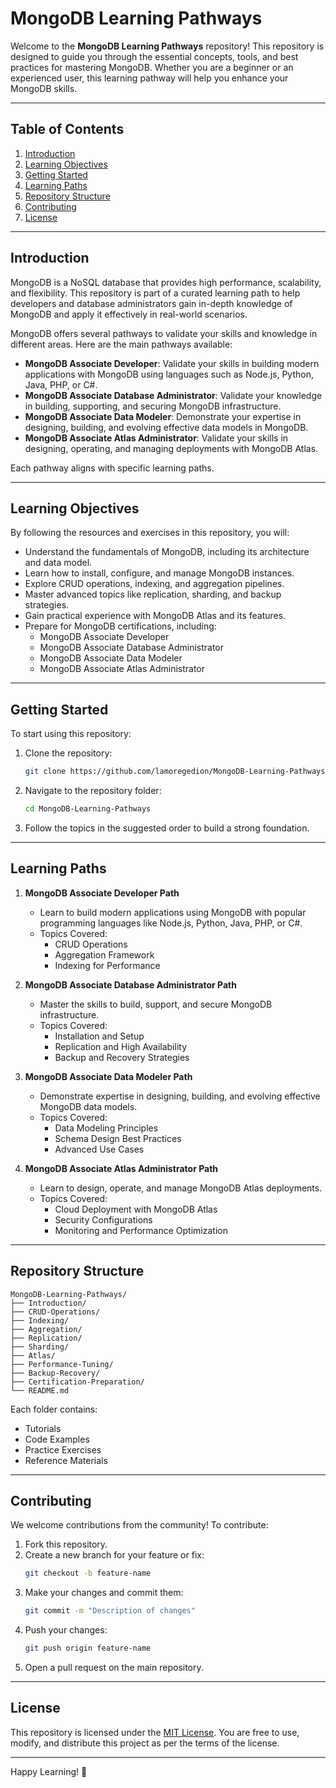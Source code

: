 # MongoDB Learning Pathways

Welcome to the **MongoDB Learning Pathways** repository! This repository is designed to guide you through the essential concepts, tools, and best practices for mastering MongoDB. Whether you are a beginner or an experienced user, this learning pathway will help you enhance your MongoDB skills.

---

## Table of Contents

1. [Introduction](#introduction)
2. [Learning Objectives](#learning-objectives)
3. [Getting Started](#getting-started)
4. [Learning Paths](#learning-paths)
5. [Repository Structure](#repository-structure)
6. [Contributing](#contributing)
7. [License](#license)

---

## Introduction

MongoDB is a NoSQL database that provides high performance, scalability, and flexibility. This repository is part of a curated learning path to help developers and database administrators gain in-depth knowledge of MongoDB and apply it effectively in real-world scenarios.

MongoDB offers several pathways to validate your skills and knowledge in different areas. Here are the main pathways available:

- **MongoDB Associate Developer**: Validate your skills in building modern applications with MongoDB using languages such as Node.js, Python, Java, PHP, or C#.
- **MongoDB Associate Database Administrator**: Validate your knowledge in building, supporting, and securing MongoDB infrastructure.
- **MongoDB Associate Data Modeler**: Demonstrate your expertise in designing, building, and evolving effective data models in MongoDB.
- **MongoDB Associate Atlas Administrator**: Validate your skills in designing, operating, and managing deployments with MongoDB Atlas.

Each pathway aligns with specific learning paths.

---

## Learning Objectives

By following the resources and exercises in this repository, you will:

- Understand the fundamentals of MongoDB, including its architecture and data model.
- Learn how to install, configure, and manage MongoDB instances.
- Explore CRUD operations, indexing, and aggregation pipelines.
- Master advanced topics like replication, sharding, and backup strategies.
- Gain practical experience with MongoDB Atlas and its features.
- Prepare for MongoDB certifications, including:
  - MongoDB Associate Developer
  - MongoDB Associate Database Administrator
  - MongoDB Associate Data Modeler
  - MongoDB Associate Atlas Administrator

---

## Getting Started

To start using this repository:

1. Clone the repository:
   ```bash
   git clone https://github.com/lamoregedion/MongoDB-Learning-Pathways.git
   ```

2. Navigate to the repository folder:
   ```bash
   cd MongoDB-Learning-Pathways
   ```

3. Follow the topics in the suggested order to build a strong foundation.

---

## Learning Paths

1. **MongoDB Associate Developer Path**
   - Learn to build modern applications using MongoDB with popular programming languages like Node.js, Python, Java, PHP, or C#.
   - Topics Covered:
     - CRUD Operations
     - Aggregation Framework
     - Indexing for Performance

2. **MongoDB Associate Database Administrator Path**
   - Master the skills to build, support, and secure MongoDB infrastructure.
   - Topics Covered:
     - Installation and Setup
     - Replication and High Availability
     - Backup and Recovery Strategies

3. **MongoDB Associate Data Modeler Path**
   - Demonstrate expertise in designing, building, and evolving effective MongoDB data models.
   - Topics Covered:
     - Data Modeling Principles
     - Schema Design Best Practices
     - Advanced Use Cases

4. **MongoDB Associate Atlas Administrator Path**
   - Learn to design, operate, and manage MongoDB Atlas deployments.
   - Topics Covered:
     - Cloud Deployment with MongoDB Atlas
     - Security Configurations
     - Monitoring and Performance Optimization

---

## Repository Structure

```
MongoDB-Learning-Pathways/
├── Introduction/
├── CRUD-Operations/
├── Indexing/
├── Aggregation/
├── Replication/
├── Sharding/
├── Atlas/
├── Performance-Tuning/
├── Backup-Recovery/
├── Certification-Preparation/
└── README.md
```

Each folder contains:
- Tutorials
- Code Examples
- Practice Exercises
- Reference Materials

---

## Contributing

We welcome contributions from the community! To contribute:

1. Fork this repository.
2. Create a new branch for your feature or fix:
   ```bash
   git checkout -b feature-name
   ```
3. Make your changes and commit them:
   ```bash
   git commit -m "Description of changes"
   ```
4. Push your changes:
   ```bash
   git push origin feature-name
   ```
5. Open a pull request on the main repository.

---

## License

This repository is licensed under the [MIT License](LICENSE). You are free to use, modify, and distribute this project as per the terms of the license.

---

Happy Learning! 🚀
